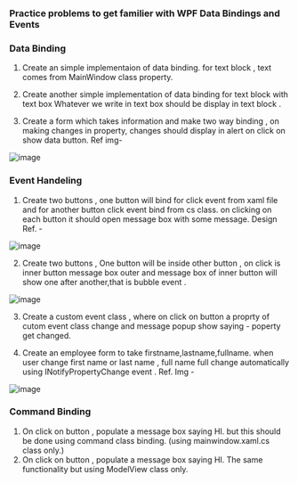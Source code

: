 ### Practice problems to get familier with WPF Data Bindings and Events

### Data Binding
1. Create an simple implementaion of data binding. for text block , text comes from MainWindow class property.

2. Create another simple implementation of data binding for text block with text box Whatever we write in text box should be display in text block .

3. Create a form which takes information and make two way binding , on making changes in property, changes should display in alert on click on show data button. Ref img-

 ![image](https://github.com/codewithheeren/.Net/assets/87074236/39bca77c-8391-471d-8e77-106f02bdfcb3) 

### Event Handeling
1. Create two buttons , one button will bind for click event from xaml file and for another button click event bind from cs class. 
on clicking on each button it should open message box with some message. Design Ref. -

![image](https://github.com/codewithheeren/.Net/assets/87074236/a86a1980-73f6-4653-88f2-3a88e65cc790)


2. Create two buttons , One button will be inside other button , on click is inner button message box outer and message box of inner button will show one after another,that is bubble event .

![image](https://github.com/codewithheeren/.Net/assets/87074236/8293c30b-ff5d-4f74-92d6-d3ec6c13b6fd)

   
3. Create a custom event class , where on click on button a proprty of cutom event class change and message popup show saying - poperty get changed.

4. Create an employee form to take firstname,lastname,fullname. when user change first name or last name , full name full change automatically using INotifyPropertyChange event . Ref. Img -

![image](https://github.com/codewithheeren/.Net/assets/87074236/30675eb8-2c8c-471a-b643-fb198a6c15ef)  


 ### Command Binding

 1. On click on button , populate a message box saying HI. but this should be done using command class binding. (using mainwindow.xaml.cs class only.)
 2. On click on button , populate a message box saying HI. The same functionality but using ModelView class only.
